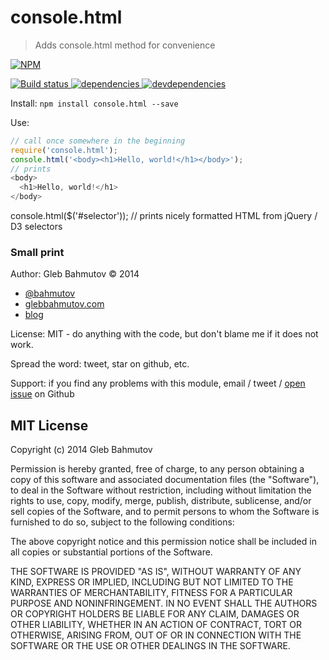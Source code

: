 # console.html

> Adds console.html method for convenience

[![NPM][console.html-icon] ][console.html-url]

[![Build status][console.html-ci-image] ][console.html-ci-url]
[![dependencies][console.html-dependencies-image] ][console.html-dependencies-url]
[![devdependencies][console.html-devdependencies-image] ][console.html-devdependencies-url]

Install: `npm install console.html --save`

Use:

```js
// call once somewhere in the beginning
require('console.html');
console.html('<body><h1>Hello, world!</h1></body>');
// prints
<body>
  <h1>Hello, world!</h1>
</body>
```
console.html($('#selector'));
// prints nicely formatted HTML from jQuery / D3 selectors

### Small print

Author: Gleb Bahmutov &copy; 2014

* [@bahmutov](https://twitter.com/bahmutov)
* [glebbahmutov.com](http://glebbahmutov.com)
* [blog](http://bahmutov.calepin.co/)

License: MIT - do anything with the code, but don't blame me if it does not work.

Spread the word: tweet, star on github, etc.

Support: if you find any problems with this module, email / tweet /
[open issue](https://github.com/bahmutov/console.html/issues) on Github

## MIT License

Copyright (c) 2014 Gleb Bahmutov

Permission is hereby granted, free of charge, to any person
obtaining a copy of this software and associated documentation
files (the "Software"), to deal in the Software without
restriction, including without limitation the rights to use,
copy, modify, merge, publish, distribute, sublicense, and/or sell
copies of the Software, and to permit persons to whom the
Software is furnished to do so, subject to the following
conditions:

The above copyright notice and this permission notice shall be
included in all copies or substantial portions of the Software.

THE SOFTWARE IS PROVIDED "AS IS", WITHOUT WARRANTY OF ANY KIND,
EXPRESS OR IMPLIED, INCLUDING BUT NOT LIMITED TO THE WARRANTIES
OF MERCHANTABILITY, FITNESS FOR A PARTICULAR PURPOSE AND
NONINFRINGEMENT. IN NO EVENT SHALL THE AUTHORS OR COPYRIGHT
HOLDERS BE LIABLE FOR ANY CLAIM, DAMAGES OR OTHER LIABILITY,
WHETHER IN AN ACTION OF CONTRACT, TORT OR OTHERWISE, ARISING
FROM, OUT OF OR IN CONNECTION WITH THE SOFTWARE OR THE USE OR
OTHER DEALINGS IN THE SOFTWARE.

[console.html-icon]: https://nodei.co/npm/console.html.png?downloads=true
[console.html-url]: https://npmjs.org/package/console.html
[console.html-ci-image]: https://travis-ci.org/bahmutov/console.html.png?branch=master
[console.html-ci-url]: https://travis-ci.org/bahmutov/console.html
[console.html-dependencies-image]: https://david-dm.org/bahmutov/console.html.png
[console.html-dependencies-url]: https://david-dm.org/bahmutov/console.html
[console.html-devdependencies-image]: https://david-dm.org/bahmutov/console.html/dev-status.png
[console.html-devdependencies-url]: https://david-dm.org/bahmutov/console.html#info=devDependencies
